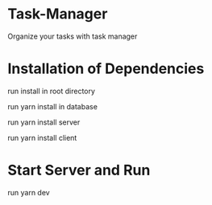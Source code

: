# Task-Manager
Organize your tasks with task manager
# Installation of Dependencies
run install in root directory

run yarn install in database


run yarn install server

run yarn install client
# Start Server and Run
run yarn dev

